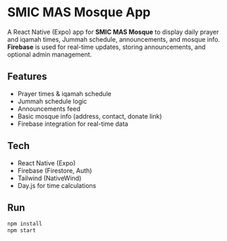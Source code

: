 # SMIC MAS Mosque App

A React Native (Expo) app for **SMIC MAS Mosque** to display daily prayer and iqamah times, Jummah schedule, announcements, and mosque info. **Firebase** is used for real-time updates, storing announcements, and optional admin management.

## Features
- Prayer times & iqamah schedule
- Jummah schedule logic
- Announcements feed
- Basic mosque info (address, contact, donate link)
- Firebase integration for real-time data

## Tech
- React Native (Expo)
- Firebase (Firestore, Auth)
- Tailwind (NativeWind)
- Day.js for time calculations

## Run
```bash
npm install
npm start
